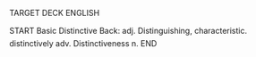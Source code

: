 TARGET DECK
ENGLISH

START
Basic
Distinctive
Back: adj. Distinguishing, characteristic.  distinctively adv. Distinctiveness n.
END

